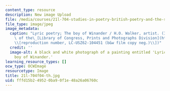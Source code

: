 ```yaml
---
content_type: resource
description: New image Upload
file: /media/courses/21l-704-studies-in-poetry-british-poetry-and-the-sciences-of-the-mind-fall-2004/fffd15b249520ba90f1e48a26a06760c_21l-704f04-th.jpg
file_type: image/jpeg
image_metadata:
  caption: "Lyric poetry; The boy of Winander / H.O. Walker, artist. (Image courtesy\
    \ of the\_[Library of Congress, Prints and Photographs Division](http://www.loc.gov/rr/print)\_\
    \\[reproduction number, LC-USZ62-104451 (b&w film copy neg.)\\])"
  credit: ''
  image-alt: A black and white photograph of a painting entitled 'Lyric poetry; The
    boy of Winander.'
learning_resource_types: []
ocw_type: OCWImage
resourcetype: Image
title: 21l-704f04-th.jpg
uid: fffd15b2-4952-0ba9-0f1e-48a26a06760c
---
```

